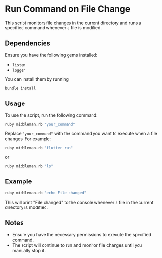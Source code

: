 # Run Command on File Change

This script monitors file changes in the current directory and runs a specified command whenever a file is modified.

## Dependencies

Ensure you have the following gems installed:

- `listen`
- `logger`

You can install them by running:

```sh
bundle install
```

## Usage

To use the script, run the following command:

```sh
ruby middleman.rb "your_command"
```

Replace `"your_command"` with the command you want to execute when a file changes. For example:

```sh
ruby middleman.rb "flutter run"
```

or

```sh
ruby middleman.rb "ls"
```

## Example

```sh
ruby middleman.rb "echo File changed"
```

This will print "File changed" to the console whenever a file in the current directory is modified.

## Notes

- Ensure you have the necessary permissions to execute the specified command.
- The script will continue to run and monitor file changes until you manually stop it.
